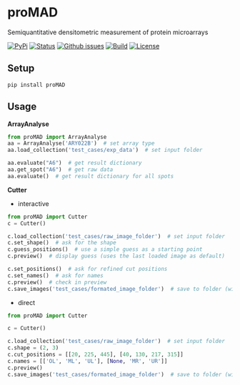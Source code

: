 # proMAD
Semiquantitative densitometric measurement of protein microarrays


[![PyPi](https://img.shields.io/pypi/v/proMAD.svg?style=for-the-badge)](https://pypi.org/project/proMAD/)
[![Status](https://img.shields.io/pypi/status/proMAD.svg?style=for-the-badge)](https://pypi.org/project/proMAD/)
[![Github issues](https://img.shields.io/github/issues/theia-dev/proMAD.svg?style=for-the-badge)](https://github.com/theia-dev/proMAD/issues)
[![Build](https://img.shields.io/travis/theia-dev/proMAD.svg?style=for-the-badge)](https://travis-ci.org/theia-dev/proMAD)
[![License](https://img.shields.io/github/license/theia-dev/proMAD.svg?style=for-the-badge)](https://github.com/theia-dev/proMAD/blob/master/LICENSE.txt)


## Setup
    pip install proMAD
    
## Usage
**ArrayAnalyse**
```python
from proMAD import ArrayAnalyse
aa = ArrayAnalyse('ARY022B')  # set array type
aa.load_collection('test_cases/exp_data')  # set input folder

aa.evaluate("A6")  # get result dictionary
aa.get_spot("A6")  # get raw data
aa.evaluate()  # get result dictionary for all spots
```
**Cutter**

* interactive
```python
from proMAD import Cutter
c = Cutter()

c.load_collection('test_cases/raw_image_folder')  # set input folder
c.set_shape()  # ask for the shape
c.guess_positions()  # use a simple guess as a starting point
c.preview()  # display guess (uses the last loaded image as default)

c.set_positions()  # ask for refined cut positions
c.set_names()  # ask for names
c.preview()  # check in preview
c.save_images('test_cases/formated_image_folder')  # save to folder (will be created if it does not exist
```

* direct
```python
from proMAD import Cutter

c = Cutter()

c.load_collection('test_cases/raw_image_folder')  # set input folder
c.shape = (2, 3)
c.cut_positions = [[20, 225, 445], [40, 130, 217, 315]]
c.names = [['OL', 'ML', 'UL'], [None, 'MR', 'UR']]
c.preview()
c.save_images('test_cases/formated_image_folder')  # save to folder (will be created if it does not exist
```

